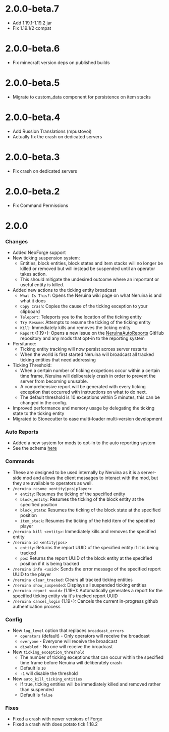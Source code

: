 # 2.0.0-beta.7

- Add 1.19.1-1.19.2 jar
- Fix 1.19.1/2 compat

# 2.0.0-beta.6

- Fix minecraft version deps on published builds

# 2.0.0-beta.5

- Migrate to custom_data component for persistence on item stacks

# 2.0.0-beta.4

- Add Russion Translations (mpustovoi)
- Actually fix the crash on dedicated servers

# 2.0.0-beta.3

- Fix crash on dedicated servers

# 2.0.0-beta.2

- Fix Command Permissions

# 2.0.0
### Changes
- Added NeoForge support
- New ticking suspension system:
  - Entities, block entities, block states and item stacks will no longer be killed or removed but will instead be 
    suspended until an operator takes action.
  - This should mitigate the undesired outcome where an important or useful entity is killed.
- Added new actions to the ticking entity broadcast
  - `What Is This?`: Opens the Neruina wiki page on what Neruina is and what it does
  - `Copy Crash`: Copies the cause of the ticking exception to your clipboard
  - `Teleport`: Teleports you to the location of the ticking entity
  - `Try Resume`: Attempts to resume the ticking of the ticking entity
  - `Kill`: Immediately kills and removes the ticking entity
  - `Report` (1.19+): Opens a new issue on the [NeruinaAutoReports](https://github.com/Bawnorton/NeruinaAutoReports) 
    GitHub repository and any mods that opt-in to the reporting system
- Persitance:
  - Ticking entity tracking will now persist across server restarts 
  - When the world is first started Neruina will broadcast all tracked ticking entities that need addressing
- Ticking Threshold:
  - When a certain number of ticking excpetions occur within a certain time frame, Neruina will deliberately crash in 
    order to prevent the server from becoming unusable.
  - A comprehensive report will be generated with every ticking exception that occurred with instructions on what to do next.
  - The default threshold is 10 exceptions within 5 minutes, this can be changed in the config.
- Improved performance and memory usage by delegating the ticking state to the ticking entity
- Migrated to Stonecutter to ease multi-loader multi-version development

### Auto Reports
- Added a new system for mods to opt-in to the auto reporting system
- See the schema [here](https://github.com/Bawnorton/Neruina/wiki/Auto-Report-Schema)

### Commands
- These are designed to be used internally by Neruina as it is a server-side mod and allows the client messages to 
  interact with the mod, but they are available to operators as well.
- `/neruina resume <entity|pos|player>`
  - `entity`: Resumes the ticking of the specified entity
  - `block_entity`: Resumes the ticking of the block entity at the specified position
  - `block_state`: Resumes the ticking of the block state at the specified position
  - `item_stack`: Resumes the ticking of the held item of the specified player
- `/neruina kill <entity>`: Immediately kills and removes the specified entity
- `/neruina id <entity|pos>`
  - `entity`: Returns the report UUID of the specified entity if it is being tracked 
  - `pos`: Returns the report UUID of the block entity at the specified position if it is being tracked
- `/neruina info <uuid>`: Sends the error message of the specified report UUID to the player
- `/neruina clear_tracked`: Clears all tracked ticking entities
- `/neruina show_suspended`: Displays all suspended ticking entities
- `/neruina report <uuid>` (1.19+): Automatically generates a report for the specified ticking entity via it's 
  tracked report UUID
- `/neruina cancel_login` (1.19+): Cancels the current in-progress github authentication process

### Config
- New `log_level` option that replaces `broadcast_errors`
  - `operators` (default) - Only operators will receive the broadcast
  - `everyone` - Everyone will receive the broadcast
  - `disabled` - No one will receive the broadcast
- New `ticking_exception_threshold`
  - The number of ticking exceptions that can occur within the specified time frame before Neruina will deliberately 
    crash
  - Default is `10`
  - `-1` will disable the threshold
- New `auto_kill_ticking_entities`
  - If true, ticking entities will be immediately killed and removed rather than suspended
  - Default is `false`

### Fixes
- Fixed a crash with newer versions of Forge
- Fixed a crash with does potato tick 1.18.2
